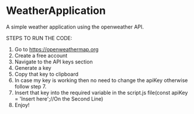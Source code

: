 # WeatherApplication
A simple weather application using the openweather API.

STEPS TO RUN THE CODE: 
1. Go to https://openweathermap.org
2. Create a free account
3. Navigate to the API keys section
4. Generate a key
5. Copy that key to clipboard
6. In case my key is working then no need to change the apiKey otherwise follow step 7.
7. Insert that key into the required variable in the script.js file(const apiKey = 'Insert here';//On the Second Line)
8. Enjoy!
